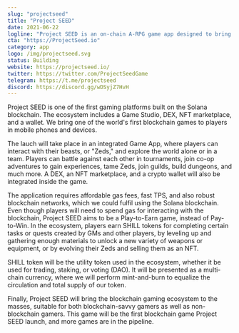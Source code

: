 ```yaml
---
slug: "projectseed"
title: "Project SEED"
date: 2021-06-22
logline: "Project SEED is an on-chain A-RPG game app designed to bring players a DAO virtual world that features an action based battle system with cooperative multiplayer mode and uses NFT & DeFi monetization."
cta: "https://ProjectSeed.io"
category: app
logo: /img/projectseed.svg
status: Building
website: https://projectseed.io/
twitter: https://twitter.com/ProjectSeedGame
telegram: https://t.me/projectseed
discord: https://discord.gg/wDSyjZ7HvH
---
```


Project SEED is one of the first gaming platforms built on the Solana blockchain. The ecosystem includes a Game Studio, DEX, NFT marketplace, and a wallet. We bring one of the world's first blockchain games to players in mobile phones and devices.

The lauch will take place in an integrated Game App, where players can interact with their beasts, or "Zeds," and explore the world alone or in a team. Players can battle against each other in tournaments, join co-op adventures to gain experiences, tame Zeds, join guilds, build dungeons, and much more. A DEX, an NFT marketplace, and a crypto wallet will also be integrated inside the game.

The application requires affordable gas fees, fast TPS, and also robust blockchain networks, which we could fulfil using the Solana blockchain. Even though players will need to spend gas for interacting with the blockchain, Project SEED aims to be a Play-to-Earn game, instead of Pay-to-Win. In the ecosystem, players earn SHILL tokens for completing certain tasks or quests created by GMs and other players, by leveling up and gathering enough materials to unlock a new variety of weapons or equipment, or by evolving their Zeds and selling them as an NFT.

SHILL token will be the utility token used in the ecosystem, whether it be used for trading, staking, or voting (DAO). It will be presented as a multi-chain currency, where we will perform mint-and-burn to equalize the circulation and total supply of our token.

Finally, Project SEED will bring the blockchain gaming ecosystem to the masses, suitable for both blockchain-savvy gamers as well as non-blockchain gamers. This game will be the first blockchain game Project SEED launch, and more games are in the pipeline.
